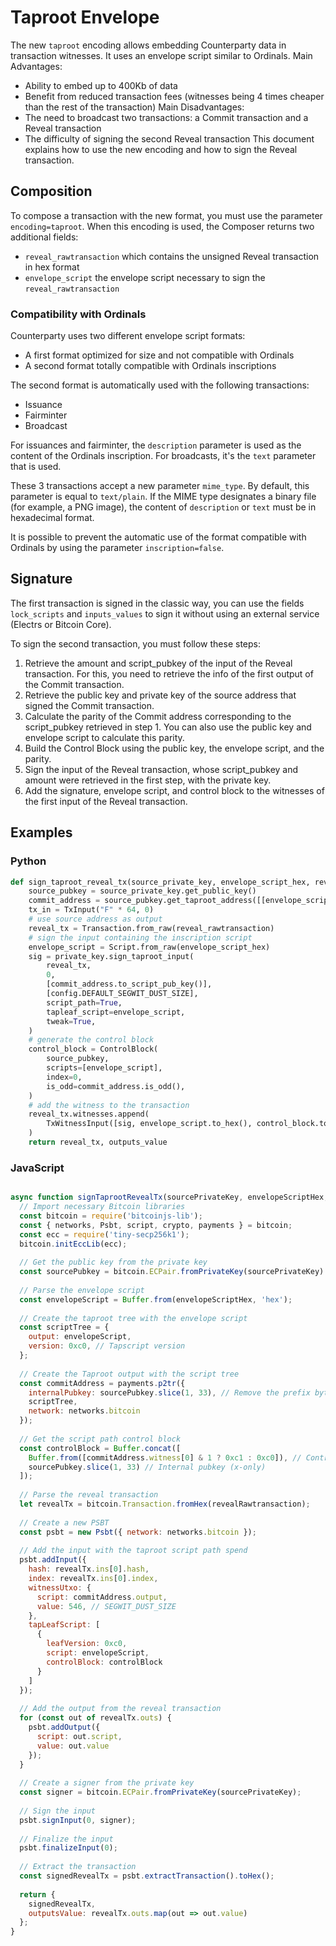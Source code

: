# Taproot Envelope

The new `taproot` encoding allows embedding Counterparty data in transaction witnesses. It uses an envelope script similar to Ordinals.
Main Advantages:
- Ability to embed up to 400Kb of data
- Benefit from reduced transaction fees (witnesses being 4 times cheaper than the rest of the transaction)
Main Disadvantages:
- The need to broadcast two transactions: a Commit transaction and a Reveal transaction
- The difficulty of signing the second Reveal transaction
This document explains how to use the new encoding and how to sign the Reveal transaction.

## Composition

To compose a transaction with the new format, you must use the parameter `encoding=taproot`.
When this encoding is used, the Composer returns two additional fields:
- `reveal_rawtransaction` which contains the unsigned Reveal transaction in hex format
- `envelope_script` the envelope script necessary to sign the `reveal_rawtransaction`

### Compatibility with Ordinals

Counterparty uses two different envelope script formats:

- A first format optimized for size and not compatible with Ordinals
- A second format totally compatible with Ordinals inscriptions

The second format is automatically used with the following transactions:

- Issuance
- Fairminter
- Broadcast

For issuances and fairminter, the `description` parameter is used as the content of the Ordinals inscription. For broadcasts, it's the `text` parameter that is used.

These 3 transactions accept a new parameter `mime_type`. By default, this parameter is equal to `text/plain`. If the MIME type designates a binary file (for example, a PNG image), the content of `description` or `text` must be in hexadecimal format.

It is possible to prevent the automatic use of the format compatible with Ordinals by using the parameter `inscription=false`.

## Signature

The first transaction is signed in the classic way, you can use the fields `lock_scripts` and `inputs_values` to sign it without using an external service (Electrs or Bitcoin Core).

To sign the second transaction, you must follow these steps:

1. Retrieve the amount and script_pubkey of the input of the Reveal transaction. For this, you need to retrieve the info of the first output of the Commit transaction.
2. Retrieve the public key and private key of the source address that signed the Commit transaction.
3. Calculate the parity of the Commit address corresponding to the script_pubkey retrieved in step 1. You can also use the public key and envelope script to calculate this parity.
4. Build the Control Block using the public key, the envelope script, and the parity.
5. Sign the input of the Reveal transaction, whose script_pubkey and amount were retrieved in the first step, with the private key.
6. Add the signature, envelope script, and control block to the witnesses of the first input of the Reveal transaction.

## Examples

### Python

```python
def sign_taproot_reveal_tx(source_private_key, envelope_script_hex, reveal_rawtransaction):
    source_pubkey = source_private_key.get_public_key()
    commit_address = source_pubkey.get_taproot_address([[envelope_script]])
    tx_in = TxInput("F" * 64, 0)
    # use source address as output
    reveal_tx = Transaction.from_raw(reveal_rawtransaction)
    # sign the input containing the inscription script
    envelope_script = Script.from_raw(envelope_script_hex)
    sig = private_key.sign_taproot_input(
        reveal_tx,
        0,
        [commit_address.to_script_pub_key()],
        [config.DEFAULT_SEGWIT_DUST_SIZE],
        script_path=True,
        tapleaf_script=envelope_script,
        tweak=True,
    )
    # generate the control block
    control_block = ControlBlock(
        source_pubkey,
        scripts=[envelope_script],
        index=0,
        is_odd=commit_address.is_odd(),
    )
    # add the witness to the transaction
    reveal_tx.witnesses.append(
        TxWitnessInput([sig, envelope_script.to_hex(), control_block.to_hex()])
    )
    return reveal_tx, outputs_value
```

### JavaScript

```javascript

async function signTaprootRevealTx(sourcePrivateKey, envelopeScriptHex, revealRawtransaction) {
  // Import necessary Bitcoin libraries
  const bitcoin = require('bitcoinjs-lib');
  const { networks, Psbt, script, crypto, payments } = bitcoin;
  const ecc = require('tiny-secp256k1');
  bitcoin.initEccLib(ecc);
  
  // Get the public key from the private key
  const sourcePubkey = bitcoin.ECPair.fromPrivateKey(sourcePrivateKey).publicKey;
  
  // Parse the envelope script
  const envelopeScript = Buffer.from(envelopeScriptHex, 'hex');
  
  // Create the taproot tree with the envelope script
  const scriptTree = {
    output: envelopeScript,
    version: 0xc0, // Tapscript version
  };
  
  // Create the Taproot output with the script tree
  const commitAddress = payments.p2tr({
    internalPubkey: sourcePubkey.slice(1, 33), // Remove the prefix byte
    scriptTree,
    network: networks.bitcoin
  });
  
  // Get the script path control block
  const controlBlock = Buffer.concat([
    Buffer.from([commitAddress.witness[0] & 1 ? 0xc1 : 0xc0]), // Control byte with parity
    sourcePubkey.slice(1, 33) // Internal pubkey (x-only)
  ]);
  
  // Parse the reveal transaction
  let revealTx = bitcoin.Transaction.fromHex(revealRawtransaction);
  
  // Create a new PSBT
  const psbt = new Psbt({ network: networks.bitcoin });
  
  // Add the input with the taproot script path spend
  psbt.addInput({
    hash: revealTx.ins[0].hash,
    index: revealTx.ins[0].index,
    witnessUtxo: {
      script: commitAddress.output,
      value: 546, // SEGWIT_DUST_SIZE
    },
    tapLeafScript: [
      {
        leafVersion: 0xc0,
        script: envelopeScript,
        controlBlock: controlBlock
      }
    ]
  });
  
  // Add the output from the reveal transaction
  for (const out of revealTx.outs) {
    psbt.addOutput({
      script: out.script,
      value: out.value
    });
  }
  
  // Create a signer from the private key
  const signer = bitcoin.ECPair.fromPrivateKey(sourcePrivateKey);
  
  // Sign the input
  psbt.signInput(0, signer);
  
  // Finalize the input
  psbt.finalizeInput(0);
  
  // Extract the transaction
  const signedRevealTx = psbt.extractTransaction().toHex();
  
  return {
    signedRevealTx,
    outputsValue: revealTx.outs.map(out => out.value)
  };
}
```